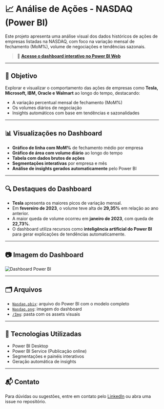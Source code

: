 # 📈 Análise de Ações - NASDAQ (Power BI)

Este projeto apresenta uma análise visual dos dados históricos de ações de empresas listadas na NASDAQ, com foco na variação mensal de fechamento (MoM%), volume de negociações e tendências sazonais.

> 🔗 **[Acesse o dashboard interativo no Power BI Web](https://app.powerbi.com/groups/me/reports/a584589b-98b8-4c95-9467-de7b3139865c/a7cb4a307b47e33e9e8b?ctid=dee74457-d751-4011-a5c4-44560cf8b415&experience=power-bi)**

---

## 🧠 Objetivo

Explorar e visualizar o comportamento das ações de empresas como **Tesla, Microsoft, IBM, Oracle e Walmart** ao longo do tempo, destacando:

- A variação percentual mensal de fechamento (MoM%)
- Os volumes diários de negociação
- Insights automáticos com base em tendências e sazonalidades

---

## 📊 Visualizações no Dashboard

- **Gráfico de linha com MoM%** de fechamento médio por empresa
- **Gráfico de área com volume diário** ao longo do tempo
- **Tabela com dados brutos de ações**
- **Segmentações interativas** por empresa e mês
- **Análise de insights gerados automaticamente** pelo Power BI

---

## 🔍 Destaques do Dashboard

- **Tesla** apresenta os maiores picos de variação mensal.
- Em **fevereiro de 2023**, o volume teve alta de **29,35%** em relação ao ano anterior.
- A maior queda de volume ocorreu em **janeiro de 2023**, com queda de **22,73%**.
- O dashboard utiliza recursos como **inteligência artificial do Power BI** para gerar explicações de tendências automaticamente.

---

## 📷 Imagem do Dashboard

![Dashboard Power BI](https://github.com/Sugaharaa/Mini-Projeto-Nasdaq/raw/main/Img/Nasdaq.png)

---

## 🗂️ Arquivos

- [`Nasdaq.pbix`](../Nasdaq.pbix): arquivo do Power BI com o modelo completo
- [`Nasdaq.png`](https://github.com/Sugaharaa/Mini-Projeto-Nasdaq/raw/main/Img/Nasdaq.png): imagem do dashboard
- [`/Img`](https://github.com/Sugaharaa/Mini-Projeto-Nasdaq/tree/main/Img): pasta com os assets visuais

---

## 📌 Tecnologias Utilizadas

- Power BI Desktop
- Power BI Service (Publicação online)
- Segmentações e painéis interativos
- Geração automática de insights

---

## 📬 Contato

Para dúvidas ou sugestões, entre em contato pelo [LinkedIn](https://www.linkedin.com/) ou abra uma issue no repositório.

